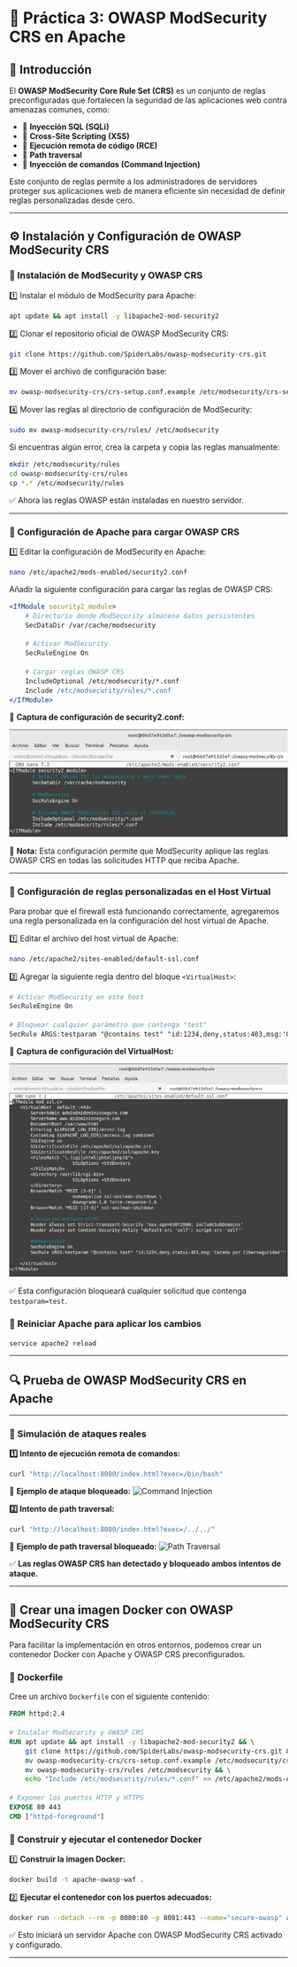# 🐝 Práctica 3: OWASP ModSecurity CRS en Apache

## 📌 Introducción

El **OWASP ModSecurity Core Rule Set (CRS)** es un conjunto de reglas preconfiguradas que fortalecen la seguridad de las aplicaciones web contra amenazas comunes, como:

- 🚫 **Inyección SQL (SQLi)**
- 🚫 **Cross-Site Scripting (XSS)**
- 🚫 **Ejecución remota de código (RCE)**
- 🚫 **Path traversal**
- 🚫 **Inyección de comandos (Command Injection)**

Este conjunto de reglas permite a los administradores de servidores proteger sus aplicaciones web de manera eficiente sin necesidad de definir reglas personalizadas desde cero.

---

## ⚙️ **Instalación y Configuración de OWASP ModSecurity CRS**

### 🔹 Instalación de ModSecurity y OWASP CRS

1️⃣ Instalar el módulo de ModSecurity para Apache:
```bash
apt update && apt install -y libapache2-mod-security2
```

2️⃣ Clonar el repositorio oficial de OWASP ModSecurity CRS:
```bash
git clone https://github.com/SpiderLabs/owasp-modsecurity-crs.git
```

3️⃣ Mover el archivo de configuración base:
```bash
mv owasp-modsecurity-crs/crs-setup.conf.example /etc/modsecurity/crs-setup.conf
```

4️⃣ Mover las reglas al directorio de configuración de ModSecurity:
```bash
sudo mv owasp-modsecurity-crs/rules/ /etc/modsecurity
```
Si encuentras algún error, crea la carpeta y copia las reglas manualmente:
```bash
mkdir /etc/modsecurity/rules
cd owasp-modsecurity-crs/rules
cp *.* /etc/modsecurity/rules
```

✅ Ahora las reglas OWASP están instaladas en nuestro servidor.

---

### 🔹 Configuración de Apache para cargar OWASP CRS

1️⃣ Editar la configuración de ModSecurity en Apache:
```bash
nano /etc/apache2/mods-enabled/security2.conf
```
Añadir la siguiente configuración para cargar las reglas de OWASP CRS:
```apache
<IfModule security2_module>
    # Directorio donde ModSecurity almacena datos persistentes
    SecDataDir /var/cache/modsecurity

    # Activar ModSecurity
    SecRuleEngine On

    # Cargar reglas OWASP CRS
    IncludeOptional /etc/modsecurity/*.conf
    Include /etc/modsecurity/rules/*.conf
</IfModule>
```

📸 **Captura de configuración de security2.conf:**


![security2.conf](https://github.com/XaviGimReu/PPS-10836126/blob/main/template-main/RA3/RA3_1/assets/OWASP/1.png)

📌 **Nota:** Esta configuración permite que ModSecurity aplique las reglas OWASP CRS en todas las solicitudes HTTP que reciba Apache.

---

### 🔹 Configuración de reglas personalizadas en el Host Virtual
Para probar que el firewall está funcionando correctamente, agregaremos una regla personalizada en la configuración del host virtual de Apache.

1️⃣ Editar el archivo del host virtual de Apache:
```bash
nano /etc/apache2/sites-enabled/default-ssl.conf
```

2️⃣ Agregar la siguiente regla dentro del bloque `<VirtualHost>`:
```apache
# Activar ModSecurity en este host
SecRuleEngine On

# Bloquear cualquier parámetro que contenga "test"
SecRule ARGS:testparam "@contains test" "id:1234,deny,status:403,msg:'Cazado por Ciberseguridad'"
```

📸 **Captura de configuración del VirtualHost:**


![VirtualHost](https://github.com/XaviGimReu/PPS-10836126/blob/main/template-main/RA3/RA3_1/assets/OWASP/2.png)

✅ Esta configuración bloqueará cualquier solicitud que contenga `testparam=test`.


### 🔄 Reiniciar Apache para aplicar los cambios
```bash
service apache2 reload
```

---

## 🔍 **Prueba de OWASP ModSecurity CRS en Apache**


---

### 🔹 Simulación de ataques reales

**1️⃣ Intento de ejecución remota de comandos:**
```bash
curl "http://localhost:8080/index.html?exec=/bin/bash"
```
📸 **Ejemplo de ataque bloqueado:**
![Command Injection](https://github.com/XaviGimReu/PPS-10836126/blob/main/template-main/RA3/RA3_1/assets/OWASP%20ModSecurity%20CRS/4.png)

**2️⃣ Intento de path traversal:**
```bash
curl "http://localhost:8080/index.html?exec=/../../"
```
📸 **Ejemplo de path traversal bloqueado:**
![Path Traversal](https://github.com/XaviGimReu/PPS-10836126/blob/main/template-main/RA3/RA3_1/assets/OWASP%20ModSecurity%20CRS/5.png)

✅ **Las reglas OWASP CRS han detectado y bloqueado ambos intentos de ataque.**

---

## 🐳 **Crear una imagen Docker con OWASP ModSecurity CRS**

Para facilitar la implementación en otros entornos, podemos crear un contenedor Docker con Apache y OWASP CRS preconfigurados.

### 📌 **Dockerfile**
Cree un archivo `Dockerfile` con el siguiente contenido:
```dockerfile
FROM httpd:2.4

# Instalar ModSecurity y OWASP CRS
RUN apt update && apt install -y libapache2-mod-security2 && \
    git clone https://github.com/SpiderLabs/owasp-modsecurity-crs.git && \
    mv owasp-modsecurity-crs/crs-setup.conf.example /etc/modsecurity/crs-setup.conf && \
    mv owasp-modsecurity-crs/rules /etc/modsecurity && \
    echo "Include /etc/modsecurity/rules/*.conf" >> /etc/apache2/mods-enabled/security2.conf

# Exponer los puertos HTTP y HTTPS
EXPOSE 80 443
CMD ["httpd-foreground"]
```

### 🚀 **Construir y ejecutar el contenedor Docker**
1️⃣ **Construir la imagen Docker:**
```bash
docker build -t apache-owasp-waf .
```

2️⃣ **Ejecutar el contenedor con los puertos adecuados:**
```bash
docker run --detach --rm -p 8080:80 -p 8081:443 --name="secure-owasp" apache-owasp-waf
```

✅ Esto iniciará un servidor Apache con OWASP ModSecurity CRS activado y configurado.

---

